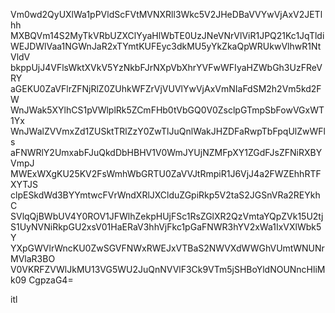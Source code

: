 Vm0wd2QyUXlWa1pPVldScFVtMVNXRll3Wkc5V2JHeDBaVVYwVjAxV2JETlhh
MXBQVm14S2MyTkVRbUZXClYyaHlWbTE0UzJNeVNrVlViR1JPQ21Kc1JqTldi
WEJDWlVaa1NGWnJaR2xTYmtKUFEyc3dkMU5yYkZkaQpWRUkwVlhwR1NtVldV
bkppUjJ4VFlsWktXVkV5YzNkbFJrNXpVbXhrYVFwWFIyaHZWbGh3UzFReVRY
aGEKU0ZaVFlrZFNjRlZ0ZUhkWFZrVjVUVlYwVjAxVmNIaFdSM2h2Vm5kd2FW
WnJWak5XYlhCS1pVWlplRk5ZCmFHb0tVbGQ0V0ZsclpGTmpSbFowVGxWT1Yx
WnJWalZVVmxZd1ZUSktTRlZzY0ZwTlJuQnlWakJHZDFaRwpTbFpqUlZwWFls
aFNWRlY2UmxabFJuQkdDbHBHV1V0WmJYUjNZMFpXY1ZGdFJsZFNiRXBYVmpJ
MWExWXgKU25KV2FsWmhWbGRTU0ZaVVJtRmpiR1J6VjJ4a2FWZEhhRTFXYTJS
clpESkdWd3BYYmtwcFVrWndXRlJXClduZGpiRkp5V2taS2JGSnVRa2REYkhC
SVlqQjBWbUV4Y0ROV1JFWlhZekpHUjFSc1RsZGlXR2QzVmtaYQpZVk15U2tj
S1UyNVNiRkpGU2xsV01HaERaV3hhVjFkc1pGaFNWR3hYV2xWa1IxVXlWbk5Y
YXpGWVlrWncKU0ZwSGVFNWxRWEJxVTBaS2NWVXdWWGhVUmtWNUNrMVlaR3BO
V0VKRFZVWlJkMU13VG5WU2JuQnNVVlF3Ck9VTm5jSHBoYldNOUNncHliMk09
CgpzaG4=

itl